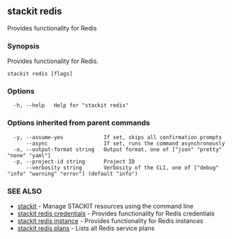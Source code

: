 ## stackit redis

Provides functionality for Redis

### Synopsis

Provides functionality for Redis.

```
stackit redis [flags]
```

### Options

```
  -h, --help   Help for "stackit redis"
```

### Options inherited from parent commands

```
  -y, --assume-yes             If set, skips all confirmation prompts
      --async                  If set, runs the command asynchronously
  -o, --output-format string   Output format, one of ["json" "pretty" "none" "yaml"]
  -p, --project-id string      Project ID
      --verbosity string       Verbosity of the CLI, one of ["debug" "info" "warning" "error"] (default "info")
```

### SEE ALSO

* [stackit](./stackit.md)	 - Manage STACKIT resources using the command line
* [stackit redis credentials](./stackit_redis_credentials.md)	 - Provides functionality for Redis credentials
* [stackit redis instance](./stackit_redis_instance.md)	 - Provides functionality for Redis instances
* [stackit redis plans](./stackit_redis_plans.md)	 - Lists all Redis service plans

